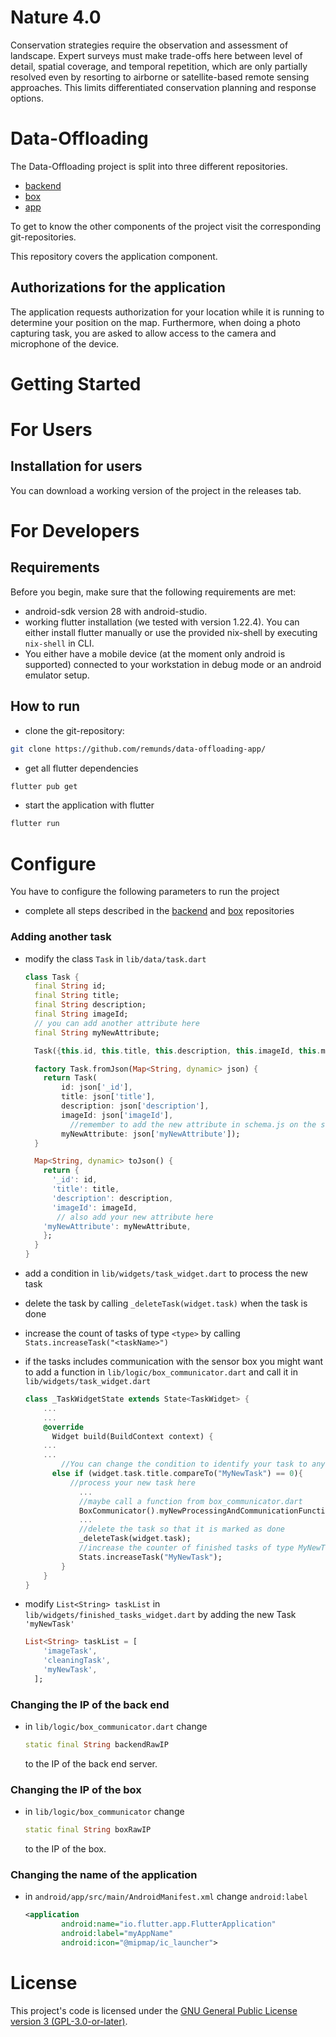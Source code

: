 # Nature 4.0
Conservation strategies require the observation and assessment of landscape. Expert surveys must make trade-offs here between level of detail, spatial coverage, and temporal repetition, which are only partially resolved even by resorting to airborne or satellite-based remote sensing approaches. This limits differentiated conservation planning and response options.



# Data-Offloading

The Data-Offloading project is split into three different repositories.

* [backend](https://github.com/remunds/data-offloading-backend/) 
* [box](https://github.com/remunds/data-offloading-box)
* [app](https://github.com/remunds/data-offloading-app/)

To get to know the other components of the project visit the corresponding git-repositories.

This repository covers the application component.



## Authorizations for the application 

The application requests authorization for your location while it is running to determine your position on the map. Furthermore, when doing a photo capturing task, you are asked to allow access to the camera and microphone of the device. 



# Getting Started



# For Users

## Installation for users

You can download a working version of the project in the releases tab.



# For Developers  

## Requirements

Before you begin, make sure that the following requirements are met:

* android-sdk version 28 with android-studio.
* working flutter installation (we tested with version 1.22.4). You can either install flutter manually or use the provided nix-shell by executing ` nix-shell` in CLI.
* You either have a mobile device (at the moment only android is supported) connected to your workstation in debug mode or an android emulator setup.



## How to run 

* clone the git-repository:

```bash
git clone https://github.com/remunds/data-offloading-app/
```

* get all flutter dependencies

```bash
flutter pub get
```

* start the application with flutter

```bash
flutter run
```



# Configure

You have to configure the following parameters to run the project

* complete all steps described in the [backend](https://github.com/remunds/data-offloading-backend/) and [box](https://github.com/remunds/data-offloading-box) repositories


### Adding another task

* modify the class ```Task``` in ```lib/data/task.dart``` 

  ```dart
  class Task {
    final String id;
    final String title;
    final String description;
    final String imageId;
    // you can add another attribute here
    final String myNewAttribute;
  
    Task({this.id, this.title, this.description, this.imageId, this.myNewAttribute});
  
    factory Task.fromJson(Map<String, dynamic> json) {
      return Task(
          id: json['_id'],
          title: json['title'],
          description: json['description'],
          imageId: json['imageId'],
        	//remember to add the new attribute in schema.js on the sensorbox
          myNewAttribute: json['myNewAttribute']);
    }
  
    Map<String, dynamic> toJson() {
      return {
        '_id': id,
        'title': title,
        'description': description,
        'imageId': imageId,
         // also add your new attribute here
  	  'myNewAttribute': myNewAttribute,
      };
    }
  }
  ```

  

* add a condition in ```lib/widgets/task_widget.dart``` to process the new task

* delete the task by calling ```_deleteTask(widget.task)``` when the task is done

* increase the count of tasks of type ```<type>```  by calling ```Stats.increaseTask("<taskName>")``` 

* if the tasks includes communication with the sensor box you might want to add a function in ```lib/logic/box_communicator.dart```  and call it in ```lib/widgets/task_widget.dart``` 

  ```dart
  class _TaskWidgetState extends State<TaskWidget> {
      ...
      ...
      @override
    	Widget build(BuildContext context) {
      ...
      ...
          //You can change the condition to identify your task to anything you like
      	else if (widget.task.title.compareTo("MyNewTask") == 0){
            //process your new task here
              ...
              //maybe call a function from box_communicator.dart
              BoxCommunicator().myNewProcessingAndCommunicationFunction();
              ...
              //delete the task so that it is marked as done
              _deleteTask(widget.task);
              //increase the counter of finished tasks of type MyNewTask
              Stats.increaseTask("MyNewTask");
          }
      }
  }
  ```

* modify ```List<String> taskList``` in ```lib/widgets/finished_tasks_widget.dart``` by adding the new Task ```'myNewTask' ```  

  ```dart
  List<String> taskList = [
      'imageTask',
      'cleaningTask',
      'myNewTask',
    ];
  ```

  

### Changing the IP of the back end

* in ` lib/logic/box_communicator.dart ` change

  ```dart
  static final String backendRawIP
  ```

  to the IP of the back end server.

### Changing the IP of the box

* in ```lib/logic/box_communicator``` change 

  ```dart
  static final String boxRawIP
  ```

  to the IP of the box.

### Changing the name of the application

* in ```android/app/src/main/AndroidManifest.xml``` change ```android:label``` 

  ```xml
  <application
          android:name="io.flutter.app.FlutterApplication"
          android:label="myAppName"
          android:icon="@mipmap/ic_launcher">
  ```

  

# License

This project's code is licensed under the [GNU General Public License version 3 (GPL-3.0-or-later)](LICENSE).

